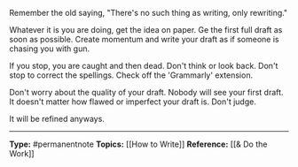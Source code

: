 Remember the old saying, "There's no such thing as writing, only rewriting."

Whatever it is you are doing, get the idea on paper. Ge the first full draft as soon as possible. Create momentum and  write your draft as if someone is chasing you with gun. 

If you stop, you are caught and then dead. Don't think or look back. Don't stop to correct the spellings. Check off the 'Grammarly' extension. 


Don't worry about the quality of your draft. Nobody will see your first draft. It doesn't matter how flawed or imperfect your draft is. Don't judge.

It will be refined anyways.


----
**Type:** #permanentnote 
**Topics:** [[How to Write]]
**Reference:** [[& Do the Work]]

